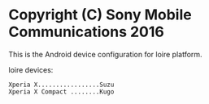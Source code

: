 Copyright (C) Sony Mobile Communications 2016
=============================================

This is the Android device configuration for loire platform.

loire devices:

    Xperia X.................Suzu
    Xperia X Compact ........Kugo
